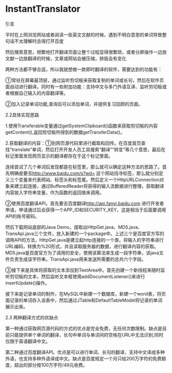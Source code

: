 # InstantTranslator
引言

平时在上网浏览网站或者阅读一些英文文献的时候，遇到不明白意思的单词导致整句话不太理解时总得打开百度

然后搜索意思，频繁地打开翻译页面让整个过程显得很繁琐，或者分屏操作一边放文献一边放翻译的时候，文章或网站会被压缩，排版会有变化

两种方法都不够合适，所以我就想做一款即时翻译的软件，需要达到的功能有：

①常驻在屏幕最顶层，通过监听剪切板来获取复制的单词或长句，然后在软件页面自动进行翻译。同时有一些附加功能：支持中文与多门外语互译、监听剪切板或者根据自己输入的内容翻译等。

②加入记录单词功能,查询后可以添加单词，并提供复习回顾的页面。

2.2具体实现思路

1.使用Transferable变量通过getSystemClipboard()函数来获取剪切板的内容getContent(),返回剪切板所得到的数据getTransferData()。

2.获取翻译的内容：①到网页源代码里进行截取和回传。在百度首页查找“translate”单词，然后打开开发人员工具搜索“翻译”“转变”等几个意思，最后在标记<span class=”op_dict_text2”></span>里面发现网页显示的翻译都存在于这个标记里面。

连续尝试了几个单词后发现都是在<span class=”op_dict_text2”></span>标签里，那么就可以确定这种方法的思路了。首先明确是要去<http://www.baidu.com/s?wd=> 这个网站找寻标签，那么就分别定义三个变量来代表网站、标签头和标签尾。然后定义一个HttpURLConnection对象来建立起连接，通过BufferedReader将获得的输入流数据进行整理，获取翻译内容放入字符串变量，作为函数的返回值来调用。

②使用百度翻译API。首先要去百度翻译<http://api.fanyi.baidu.com> 进行开发者申请，申请通过后会获得一个APP_ID和SECURITY_KEY，这是相当于后面要调用API的账号密码。

然后下载网站底部的Java Demo，提取出HttpGet.java、MD5.java、TransApi.java三个文件，放入新建的一个package中。上述三个是百度官方写的调用API的方法，HttpGet.java是建立起http连接的一个类，将输入的字符串进行URL编码，转换为%20形式，并且读取服务器的数据，进行翻译内容的获取。MD5.java是百度官方为了调用的安全，使用该算法来生成一段字符串，该java文件负责生成该字符串。TransApi.java用来发送所需要的总共六个字段。

③接下来是具体将获取的文本添加到TextArea中。首先创建一个新线程来随时监听剪切板的文本，然后监听文本框使用addDocumentListener()来进行insertUpdate()操作。

接下来是记录单词的制作，在MySQL中新建一个数据库，新建一个word表，将页面记录的单词存入该表中，然后通过JTable和DefaultTableModel将记录的单词展示出来。

2.3 两种翻译方式的优缺点

第一种通过获取网页源代码的方式的优点是完全免费，无任何次数限制。缺点是目前只能提供单个单词的翻译，长句中单词与单词间的空格在URL中无法识别;同时仅限于英语翻译中文。

第二种通过百度翻译API。优点是可以进行单词、长句的翻译，支持中文译成多种外语，也支持多种外语译成中文。缺点是百度规定一个月只给200万字符的免费额度，超出的部分按100万字符/49元收费。
